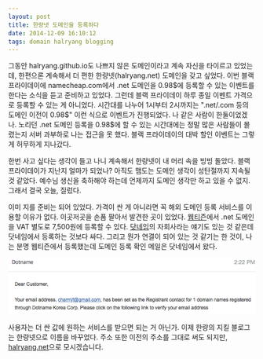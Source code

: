 ```yaml
---
layout: post
title: 한량넷 도메인을 등록하다
date: 2014-12-09 16:10:12
tags: domain halryang blogging
---
```

그동안 halryang.github.io도 나쁘지 않은 도메인이라고 계속 자신을 타이르고 있었는데, 한편으론 계속해서 더 편한 한량넷(halryang.net) 도메인을 갖고 싶었다. 이번 블랙 프라이데이에 namecheap.com에서 .net 도메인을 0.98$에 등록할 수 있는 이벤트를 한다는 소식을 듣고 준비하고 있었다. 그런데 블랙 프라이데이 하루 종일 이벤트 가격으로 등록할 수 있는 게 아니었다. 시간대를 나누어 1시부터 2시까지는 ".net/.com 등의 도메인 이전이 0.98$" 이런 식으로 이벤트가 진행되었다. 나 같은 사람이 한둘이었겠나. 노리던 .net 도메인 등록을 0.98$에 할 수 있는 시간대에는 정말 많은 사람들이 몰렸는지 서버 과부하로 나는 접근을 못 했다. 블랙 프라이데이의 대박 할인 이벤트는 그렇게 허무하게 지나갔다.

한번 사고 싶다는 생각이 들고 나니 계속해서 한량넷이 내 머리 속을 빙빙 돌았다. 블랙 프라이데이가 지난지 얼마가 되었나? 아직도 맴도는 도메인 생각이 성탄절까지 지속될 것 같았다. 예수님 생신을 축하해야 하는데 언제까지 도메인 생각만 하고 있을 수 없지. 그래서 결국 오늘, 질렀다.

이미 지를 준비는 되어 있었다. 가격이 싼 게 아니라면 꼭 해외 도메인 등록 서비스를 이용할 이유가 없다. 이곳저곳을 손품 팔아서 발견한 곳이 있었다. [웹티즌](http://webtizen.co.kr "웹티즌")에서 .net 도메인을 VAT 별도로 7,500원에 등록할 수 있다. [닷네임](http://www.dotname.co.kr/domain/new/services "DotnameKorea 닷네임코리아 - 도메인등록, 도메인이전, 도메인연장, 웹호스팅, 단독서버호스팅, 웹메일호스팅, 홈페이지제작, 홈페이지 유지보수, 서버IDC, SSL")의 자회사라는 얘기도 있는 것 같은데 닷네임에서 등록하는 것보다 싸다. 그리고 뭔가 연결이 되어 있는 것 같기는 한 것이, 나는 분명 웹티즌에서 등록했는데 도메인 등록 확인 메일은 닷네임에서 왔다.

![닷네임에서 발송한 확인 이메일](/images/Screenshot-domain.png)

사용자는 더 싼 값에 원하는 서비스를 받으면 되는 거 아닌가. 이제 한량의 지킬 블로그는 한량넷으로 이름을 바꾸었다. 주소 또한 이전의 주소를 그대로 써도 되지만, [halryang.net](http://halryang.net/ "한량넷")으로 모시겠습니다.